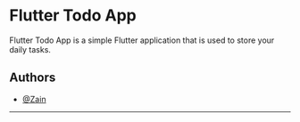 
# Flutter Todo App

Flutter Todo App is a  simple Flutter application that is used to store your daily tasks.



## Authors

- [@Zain](https://www.github.com/zainulabdn)

---
